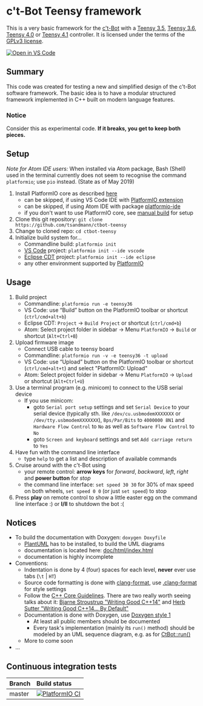 # c't-Bot Teensy framework

This is a very basic framework for the [c't-Bot][ctBot] with a [Teensy 3.5][Teensy], [Teensy 3.6][Teensy], [Teensy 4.0][Teensy] or [Teensy 4.1][Teensy] controller. It is licensed under the terms of the [GPLv3 license](LICENSE.md).

[![Open in VS Code](https://open.vscode.dev/badges/open-in-vscode.svg)](https://open.vscode.dev/tsandmann/ctbot-teensy)


## Summary

This code was created for testing a new and simplified design of the c't-Bot software framework. The basic idea is to have a modular structured framework implemented in C++ built on modern language features.

### Notice

Consider this as experimental code. **If it breaks, you get to keep both pieces.**

## Setup

_Note for Atom IDE users:_ When installed via Atom package, Bash (Shell) used in the terminal currently does not seem to recognise the command `platformio`; use `pio` instead. (State as of May 2019)

1. Install PlatformIO core as described [here][PIOInstall]
    * can be skipped, if using VS Code IDE with [PlatformIO extension][PlatformIOVSC]
    * can be skipped, if using Atom IDE with package [platformio-ide][PlatformIOAtom]
    * if you don't want to use PlatformIO core, see [manual build](#manual-build) for setup
1. Clone this git repository: `git clone https://github.com/tsandmann/ctbot-teensy`
1. Change to cloned repo: `cd ctbot-teensy`
1. Initialize build system for...
    * Commandline build: `platformio init`
    * [VS Code][VSCode] project: `platformio init --ide vscode`
    * [Eclipse CDT][EclipseCDT] project: `platformio init --ide eclipse`
    * any other environment supported by [PlatformIO][PlatformIOIDE]

## Usage

1. Build project
    * Commandline: `platformio run -e teensy36`
    * VS Code: use “Build” button on the PlatformIO toolbar or shortcut (`ctrl/cmd+alt+b`)
    * Eclipse CDT: `Project` -> `Build Project` or shortcut (`ctrl/cmd+b`)
    * Atom: Select project folder in sidebar -> Menu `PlatformIO` -> `Build` or shortcut (`Alt+Ctrl+B`)
1. Upload firmware image
    * Connect USB cable to teensy board
    * Commandline: `platformio run -v -e teensy36 -t upload`
    * VS Code: use “Upload” button on the PlatformIO toolbar or shortcut (`ctrl/cmd+alt+t`) and select "PlatformIO: Upload"
    * Atom: Select project folder in sidebar -> Menu `PlatformIO` -> `Upload` or shortcut (`Alt+Ctrl+U`)
1. Use a terminal program (e.g. minicom) to connect to the USB serial device
    * If you use minicom:
      * goto `Serial port setup` settings and set `Serial Device` to your serial device (typically sth. like `/dev/cu.usbmodemXXXXXXX` or `/dev/tty.usbmodemXXXXXXX`), `Bps/Par/Bits` to `4000000 8N1` and `Hardware Flow Control` to `No` as well as `Software Flow Control` to `No`
      * goto `Screen and keyboard` settings and set `Add carriage return` to `Yes`
1. Have fun with the command line interface
    * type `help` to get a list and description of available commands
1. Cruise around with the c't-Bot using
    * your remote control: **arrow keys** for *forward*, *backward*, *left*, *right* and **power button** for *stop*
    * the command line interface: `set speed 30 30` for 30% of max speed on both wheels, `set speed 0 0` (or just `set speed`) to stop
1. Press **play** on remote control to show a little easter egg on the command line interface :) or **I/II** to shutdown the bot :(

## Notices

* To build the documentation with Doxygen: `doxygen Doxyfile`
  * [PlantUML] has to be installed, to build the UML diagrams
  * documentation is located here: [doc/html/index.html](doc/html/index.html)
  * documentation is highly incomplete
* Conventions:
  * Indentation is done by 4 (four) spaces for each level, **never** ever use tabs (`\t` | `HT`)
  * Source code formatting is done with [clang-format], use [.clang-format](.clang-format) for style settings
  * Follow the [C++ Core Guidelines]. There are two really worth seeing talks about it: [Bjarne Stroustrup "Writing Good C++14"][CppCon2015Stroustrup] and [Herb Sutter "Writing Good C++14... By Default"][CppCon2015Sutter]
  * Documentation is done with Doxygen, use [Doxygen style 1]
    * At least all public members should be documented
    * Every task's implementation (mainly its `run()` method) should be modeled by an UML sequence diagram, e.g. as for [CtBot::run()](doc/html/CtBot_run.png)
  * More to come soon
* ...

## Continuous integration tests

| Branch              | Build status  |
|:------------------- |:------------- |
| master              | [![PlatformIO CI](https://github.com/tsandmann/ctbot-teensy/actions/workflows/pio_build.yml/badge.svg?branch=master)](https://github.com/tsandmann/ctbot-teensy/actions/workflows/pio_build.yml) |


[ctBot]: https://www.heise.de/ct/artikel/c-t-Bot-und-c-t-Sim-284119.html
[Teensy]: https://www.pjrc.com/teensy/index.html
[PlatformIO]: https://platformio.org
[PIOGithub]: https://github.com/platformio/platformio-core
[PIOInstall]: http://docs.platformio.org/en/latest/installation.html
[PlatformIOVSC]: http://docs.platformio.org/en/latest/faq.html#faq-install-shell-commands
[PlatformIOAtom]: https://atom.io/packages/platformio-ide
[VSCode]: https://github.com/Microsoft/vscode
[EclipseCDT]: https://eclipse.org
[PlatformIOIDE]: http://docs.platformio.org/en/latest/ide.html#ide
[PlantUML]: http://plantuml.com
[clang-format]: https://clang.llvm.org/docs/ClangFormat.html
[C++ Core Guidelines]: https://github.com/isocpp/CppCoreGuidelines/blob/master/CppCoreGuidelines.md
[CppCon2015Stroustrup]: https://youtu.be/1OEu9C51K2A
[CppCon2015Sutter]: https://youtu.be/hEx5DNLWGgA
[Doxygen style 1]: https://www.stack.nl/~dimitri/doxygen/manual/docblocks.html#cppblock
[TeensyLibCore]: https://github.com/tsandmann/teensy-cores.git
[TeensyLibWire]: https://github.com/tsandmann/teensy-wire.git
